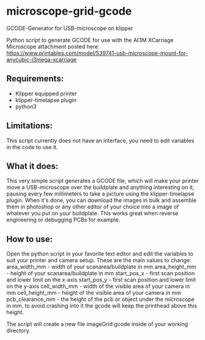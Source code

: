 # microscope-grid-gcode
GCODE-Generator for USB-microscope on klipper

Python script to generate GCODE for use with the AI3M XCarriage Microscope attachment posted here:
https://www.printables.com/model/539741-usb-microscope-mount-for-anycubic-i3mega-xcarriage

## Requirements: 
- Klipper equipped printer
- klipper-timelapse plugin
- python3

## Limitations:
This script currently does not have an interface, you need to edit variables in the code to use it.

## What it does:
This very simple script generates a GCODE file, which will make your printer move a USB-microscope over the buildplate 
and anything interesting on it, pausing every few millimeters to take a picture using the klipper-timelapse plugin.
When it's done, you can download the images in bulk and assemble them in photoshop or any other editor of your choice 
into a image of whatever you put on your buildplate. 
This works great when reverse engineering or debugging PCBs for example.

## How to use:
Open the python script in your favorite text editor and edit the variables to suit your printer and camera setup.
These are the main values to change:
area_width_mm - width of your scanarea/buildplate in mm
area_height_mm - height of your scanarea/buildplate in mm
start_pos_x - first scan position and lower limit on the x-axis
start_pos_y - first scan position and lower limit on the y-axis
cell_width_mm - width of the visible area of your camera in mm
cell_height_mm - height of the visible area of your camera in mm
pcb_clearance_mm - the height of the pcb or object under the microscope in mm, 
                   to avoid crashing into it the gcode will keep the printhead above this height.

The script will create a new file imageGrid.gcode inside of your working directory.
